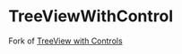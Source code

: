# TreeViewWithControl
Fork of [TreeView with Controls](https://www.codeproject.com/Tips/877018/TreeView-with-Controls-Supported-Org-Chart-Style)
